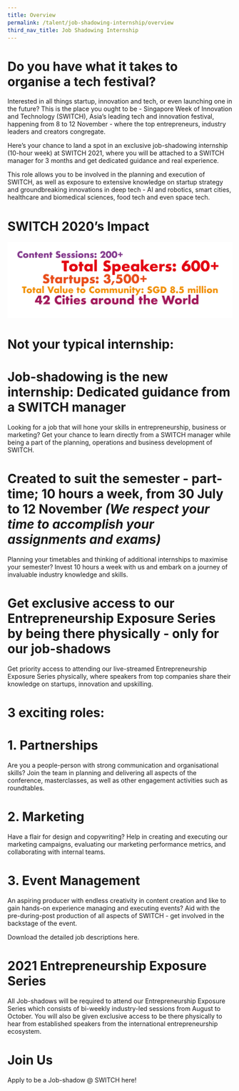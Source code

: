 ```yaml
---
title: Overview
permalink: /talent/job-shadowing-internship/overview
third_nav_title: Job Shadowing Internship
---
```

# Do you have what it takes to organise a tech festival?
Interested in all things startup, innovation and tech, or even launching one in the future? This is the place you ought to be - Singapore Week of Innovation and Technology (SWITCH), Asia’s leading tech and innovation festival, happening from 8 to 12 November - where the top entrepreneurs, industry leaders and creators congregate. 

Here’s your chance to land a spot in an exclusive job-shadowing internship (10-hour week) at SWITCH 2021, where you will be attached to a SWITCH manager for 3 months and get dedicated guidance and real experience.

This role allows you to be involved in the planning and execution of SWITCH, as well as exposure to extensive knowledge on startup strategy and groundbreaking innovations in deep tech - AI and robotics, smart cities, healthcare and biomedical sciences, food tech and even space tech.

# SWITCH 2020’s Impact
![Alt text for image on Isomer site](/images/impact-02.jpg)
# Not your typical internship:
# Job-shadowing is the new internship: Dedicated guidance from a SWITCH manager

Looking for a job that will hone your skills in entrepreneurship, business or marketing? Get your chance to learn directly from a SWITCH manager while being a part of the planning, operations and business development of SWITCH.

# Created to suit the semester - part-time; 10 hours a week, from 30 July to 12 November *(We respect your time to accomplish your assignments and exams)*

Planning your timetables and thinking of additional internships to maximise your semester? Invest 10 hours a week with us and embark on a journey of invaluable industry knowledge and skills.

# Get exclusive access to our Entrepreneurship Exposure Series by being there physically - only for our job-shadows

Get priority access to attending our live-streamed Entrepreneurship Exposure Series physically, where speakers from top companies share their knowledge on startups, innovation and upskilling.

# 3 exciting roles:
# 1. Partnerships

Are you a people-person with strong communication and organisational skills? Join the team in planning and delivering all aspects of the conference, masterclasses, as well as other engagement activities such as roundtables.

# 2. Marketing

Have a flair for design and copywriting? Help in creating and executing our marketing campaigns, evaluating our marketing performance metrics, and collaborating with internal teams. 

# 3. Event Management

An aspiring producer with endless creativity in content creation and like to gain hands-on experience managing and executing events? Aid with the pre-during-post production of all aspects of SWITCH - get involved in the backstage of the event.

Download the detailed job descriptions here.

# 2021 Entrepreneurship Exposure Series
All Job-shadows will be required to attend our Entrepreneurship Exposure Series which consists of bi-weekly industry-led sessions from August to October. You will also be given exclusive access to be there physically to hear from established speakers from the international entrepreneurship ecosystem.

# Join Us
Apply to be a Job-shadow @ SWITCH here!